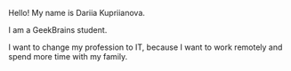 Hello! My name is Dariia Kupriianova.

I am a GeekBrains student. 

I want to change my profession to IT, because I want to work remotely and spend more time with my family.
